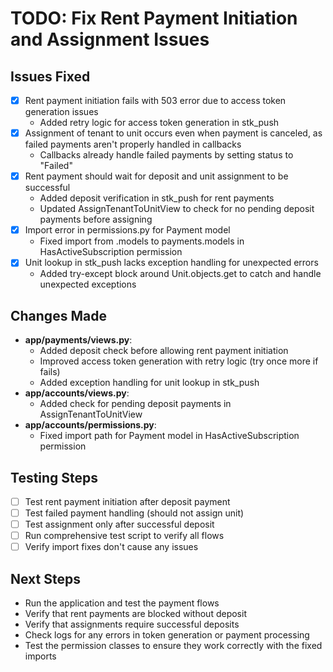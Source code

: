 # TODO: Fix Rent Payment Initiation and Assignment Issues

## Issues Fixed
- [x] Rent payment initiation fails with 503 error due to access token generation issues
  - Added retry logic for access token generation in stk_push
- [x] Assignment of tenant to unit occurs even when payment is canceled, as failed payments aren't properly handled in callbacks
  - Callbacks already handle failed payments by setting status to "Failed"
- [x] Rent payment should wait for deposit and unit assignment to be successful
  - Added deposit verification in stk_push for rent payments
  - Updated AssignTenantToUnitView to check for no pending deposit payments before assigning
- [x] Import error in permissions.py for Payment model
  - Fixed import from .models to payments.models in HasActiveSubscription permission
- [x] Unit lookup in stk_push lacks exception handling for unexpected errors
  - Added try-except block around Unit.objects.get to catch and handle unexpected exceptions

## Changes Made
- **app/payments/views.py**:
  - Added deposit check before allowing rent payment initiation
  - Improved access token generation with retry logic (try once more if fails)
  - Added exception handling for unit lookup in stk_push
- **app/accounts/views.py**:
  - Added check for pending deposit payments in AssignTenantToUnitView
- **app/accounts/permissions.py**:
  - Fixed import path for Payment model in HasActiveSubscription permission

## Testing Steps
- [ ] Test rent payment initiation after deposit payment
- [ ] Test failed payment handling (should not assign unit)
- [ ] Test assignment only after successful deposit
- [ ] Run comprehensive test script to verify all flows
- [ ] Verify import fixes don't cause any issues

## Next Steps
- Run the application and test the payment flows
- Verify that rent payments are blocked without deposit
- Verify that assignments require successful deposits
- Check logs for any errors in token generation or payment processing
- Test the permission classes to ensure they work correctly with the fixed imports
